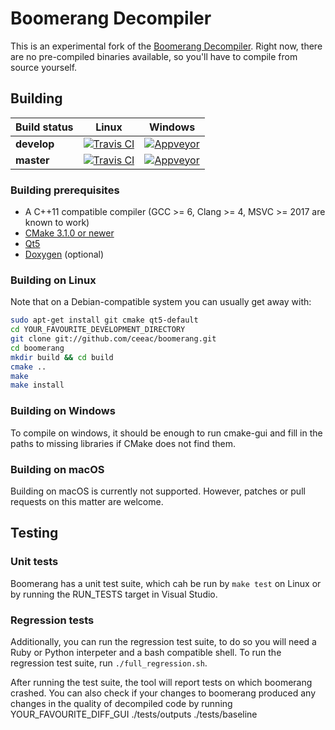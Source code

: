 # Boomerang Decompiler

This is an experimental fork of the [Boomerang Decompiler](http://boomerang.sourceforge.net/).
Right now, there are no pre-compiled binaries available, so you'll have to compile from source yourself.

## Building

| **Build status** | Linux | Windows |
|------------------|-------|---------|
|    **develop**   | [![Travis CI](https://travis-ci.org/ceeac/boomerang.svg?branch=develop)](https://travis-ci.org/ceeac/boomerang) | [![Appveyor](https://ci.appveyor.com/api/projects/status/850gpt2u2wm6sxjs/branch/develop?svg=true)](https://ci.appveyor.com/project/ceeac/boomerang/branch/develop) |
|     **master**   | [![Travis CI](https://travis-ci.org/ceeac/boomerang.svg?branch=master)](https://travis-ci.org/ceeac/boomerang)  | [![Appveyor](https://ci.appveyor.com/api/projects/status/850gpt2u2wm6sxjs/branch/master?svg=true)](https://ci.appveyor.com/project/ceeac/boomerang/branch/master)   |


### Building prerequisites

 - A C++11 compatible compiler (GCC \>= 6, Clang \>= 4, MSVC \>= 2017 are known to work)
 - [CMake 3.1.0 or newer](https://cmake.org/download/)
 - [Qt5](https://www.qt.io/download-open-source/)
 - [Doxygen](http://www.doxygen.nl/) (optional)

### Building on Linux

Note that on a Debian-compatible system you can usually get away with:

```bash
sudo apt-get install git cmake qt5-default
cd YOUR_FAVOURITE_DEVELOPMENT_DIRECTORY
git clone git://github.com/ceeac/boomerang.git
cd boomerang
mkdir build && cd build
cmake ..
make
make install
```

### Building on Windows

To compile on windows, it should be enough to run cmake-gui and fill in the paths to missing libraries if CMake does not find them.


### Building on macOS

Building on macOS is currently not supported. However, patches or pull requests on this matter are welcome.


## Testing

### Unit tests

Boomerang has a unit test suite, which cah be run by `make test` on Linux or by running the RUN_TESTS target in Visual Studio.

### Regression tests

Additionally, you can run the regression test suite, to do so you will need a Ruby or Python interpeter and a bash compatible shell.
To run the regression test suite, run `./full_regression.sh`.

After running the test suite, the tool will report tests on which boomerang crashed.
You can also check if your changes to boomerang produced any changes in the quality of decompiled code by running
 YOUR\_FAVOURITE\_DIFF\_GUI ./tests/outputs ./tests/baseline

